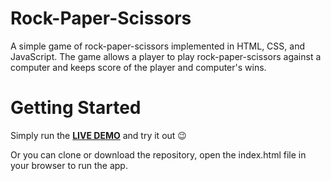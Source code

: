 # Rock-Paper-Scissors
A simple game of rock-paper-scissors implemented in HTML, CSS, and JavaScript. The game allows a player to play rock-paper-scissors against a computer and keeps score of the player and computer's wins.
# Getting Started
Simply run the [**LIVE DEMO**](https://tdmgebrisvilis.github.io/rock-paper-scissors) and try it out :wink:  
  
Or you can clone or download the repository, open the index.html file in your browser to run the app.